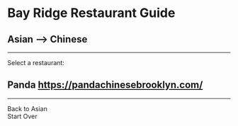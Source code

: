 # Bay Ridge Restaurant Guide
## Asian --> Chinese
---
Select a restaurant:
## Panda https://pandachinesebrooklyn.com/
---
Back to Asian  
Start Over